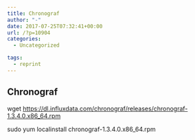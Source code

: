```yaml
---
title: Chronograf
author: "-"
date: 2017-07-25T07:32:41+00:00
url: /?p=10904
categories:
  - Uncategorized

tags:
  - reprint
---
```

## Chronograf
wget https://dl.influxdata.com/chronograf/releases/chronograf-1.3.4.0.x86_64.rpm
  
sudo yum localinstall chronograf-1.3.4.0.x86_64.rpm